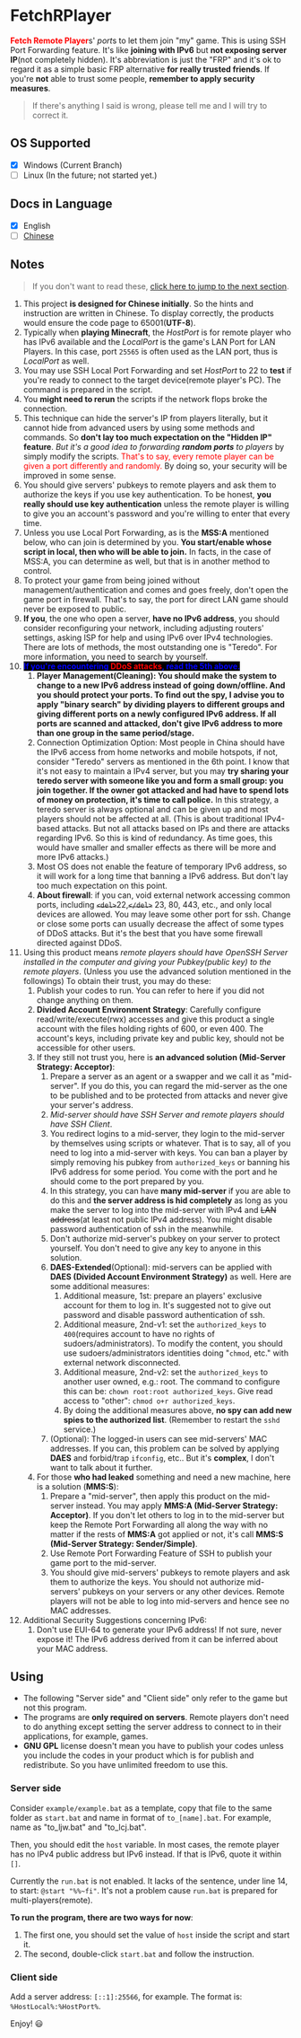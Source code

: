 # FetchRPlayer
<strong style="color:red">Fetch Remote Player</strong>s' *port*s to let them join "my" game. This is using SSH Port Forwarding feature. It's like **joining with IPv6** but **not exposing server IP**(not completely hidden). It's abbreviation is just the "FRP" and it's ok to regard it as a simple basic FRP alternative **for really trusted friends**. If you're **not** able to trust some people, **remember to apply security measures**.

> If there's anything I said is wrong, please tell me and I will try to correct it.

## OS Supported

- [x] Windows (Current Branch)
- [ ] Linux (In the future; not started yet.)

## Docs in Language

- [x] English
- [ ] [Chinese](README_zh-cn.md)

## Notes

> If you don't want to read these, [click here to jump to the next section](#Using).

1. This project **is designed for Chinese initially**. So the hints and instruction are written in Chinese. To display correctly, the products would ensure the code page to 65001(**UTF-8**).
2. Typically when **playing Minecraft**, the *HostPort* is for remote player who has IPv6 available and the *LocalPort* is the game's LAN Port for LAN Players. In this case, port `25565` is often used as the LAN port, thus is *LocalPort* as well.
3. You may use SSH Local Port Forwarding and set *HostPort* to 22 to **test** if you're ready to connect to the target device(remote player's PC). The command is prepared in the script.
4. You **might need to rerun** the scripts if the network flops broke the connection.
5. This technique can hide the server's IP from players literally, but it cannot hide from advanced users by using some methods and commands. So **don't lay too much expectation on the "Hidden IP" feature**. *But it's a good idea to forwarding **random ports** to players* by simply modify the scripts. <span style="color:red">That's to say, every remote player can be given a port differently and randomly.</span> By doing so, your security will be improved in some sense.
6. You should give servers' pubkeys to remote players and ask them to authorize the keys if you use key authentication. To be honest, **you really should use key authentication** unless the remote player is willing to give you an account's password and you're willing to enter that every time.
7. Unless you use Local Port Forwarding, as is the **MSS:A** mentioned below, who can join is determined by you. **You start/enable whose script in local, then who will be able to join.** In facts, in the case of MSS:A, you can determine as well, but that is in another method to control.
8. To protect your game from being joined without management/authentication and comes and goes freely, don't open the game port in firewall. That's to say, the port for direct LAN game should never be exposed to public.
9. **If you**, the one who open a server, **have no IPv6 address**, you should consider reconfiguring your network, including adjusting routers' settings, asking ISP for help and using IPv6 over IPv4 technologies. There are lots of methods, the most outstanding one is "Teredo". For more information, you need to search by yourself.
10. <strong style="background:black; color:blue">If you're encountering <span style="color:red">DDoS attacks</span>, read the 5th above.</strong> 
    1. **Player Management(Cleaning): You should make the system to change to a new IPv6 address instead of going down/offline. And you should protect your ports. To find out the spy, I advise you to apply "binary search" by dividing players to different groups and giving different ports on a newly configured IPv6 address. If all ports are scanned and attacked, don't give IPv6 address to more than one group in the same period/stage.**
    2. Connection Optimization Option: Most people in China should have the IPv6 access from home networks and mobile hotspots, if not, consider "Teredo" servers as mentioned in the 6th point. I know that it's not easy to maintain a IPv4 server, but you may **try sharing your teredo server with someone like you and form a small group: you join together. If the owner got attacked and had have to spend lots of money on protection, it's time to call police.** In this strategy, a teredo server is always optional and can be given up and most players should not be affected at all. 
       (This is about traditional IPv4-based attacks. But not all attacks based on IPs and there are attacks regarding IPv6. So this is kind of redundancy. As time goes, this would have smaller and smaller effects as there will be more and more IPv6 attacks.)
    3. Most OS does not enable the feature of temporary IPv6 address, so it will work for a long time that banning a IPv6 address. But don't lay too much expectation on this point. 
    4. **About firewall**: if you can, void external network accessing common ports, including <del>`<del>`</del>22,<del>`</del>`</del> 23, 80, 443, etc., and only local devices are allowed. You may leave some other port for ssh. Change or close some ports can usually decrease the affect of some types of DDoS attacks. But it's the best that you have some firewall directed against DDoS.
11. Using this product means *remote players should have OpenSSH Server installed in the computer and giving your Pubkey(public key) to the remote players*. (Unless you use the advanced solution mentioned in the followings)
    To obtain their trust, you may do these:
    1. Publish your codes to run. You can refer to here if you did not change anything on them. 
    2. **Divided Account Environment Strategy**: Carefully configure read/write/execute(rwx) accesses and give this product a single account with the files holding rights of 600, or even 400. The account's keys, including private key and public key, should not be accessible for other users.
    3. If they still not trust you, here is **an advanced solution (Mid-Server Strategy: Acceptor)**: 
       1. Prepare a server as an agent or a swapper and we call it as "mid-server". If you do this, you can regard the mid-server as the one to be published and to be protected from attacks and never give your server's address.
       2. *Mid-server should have SSH Server and remote players should have SSH Client*.
       3. You redirect logins to a mid-server, they login to the mid-server by themselves using scripts or whatever. That is to say, all of you need to log into a mid-server with keys. You can ban a player by simply removing his pubkey from `authorized_keys` or banning his IPv6 address for some period. You come with the port and he should come to the port prepared by you. 
       4. In this strategy, you can have **many mid-server** if you are able to do this and **the server address is hid completely** as long as you make the server to log into the mid-server with IPv4 and <del>LAN address</del>(at least not public IPv4 address). You might disable password authentication of ssh in the meanwhile. 
       5. Don't authorize mid-server's pubkey on your server to protect yourself. You don't need to give any key to anyone in this solution.
       6. **DAES-Extended**(Optional): mid-servers can be applied with **DAES (Divided Account Environment Strategy)** as well. Here are some additional measures:
          1. Additional measure, 1st: prepare an players' exclusive account for them to log in. It's suggested not to give out password and disable password authentication of ssh.
          2. Additional measure, 2nd-v1: set the `authorized_keys` to `400`(requires account to have no rights of sudoers/administrators). To modify the content, you should use sudoers/administrators identities doing "`chmod`, etc." with external network disconnected. 
          3. Additional measure, 2nd-v2: set the `authorized_keys` to another user owned, e.g.: root. The command to configure this can be: `chown root:root authorized_keys`. Give read access to "other": `chmod o+r authorized_keys`.
          4. By doing the additional measures above, **no spy can add new spies to the authorized list**. (Remember to restart the `sshd` service.)
       7. (Optional): The logged-in users can see mid-servers' MAC addresses. If you can, this problem can be solved by applying **DAES** and forbid/trap `ifconfig`, etc.. But it's **complex**, I don't want to talk about it further. 
    4. For those **who had leaked** something and need a new machine, here is a solution (**MMS:S**):
       1. Prepare a "mid-server", then apply this product on the mid-server instead. You may apply **MMS:A (Mid-Server Strategy: Acceptor)**. If you don't let others to log in to the mid-server but keep the Remote Port Forwarding all along the way with no matter if the rests of **MMS:A** got applied or not, it's call **MMS:S (Mid-Server Strategy: Sender/Simple)**.
       2. Use Remote Port Forwarding Feature of SSH to publish your game port to the mid-server.
       3. You should give mid-servers' pubkeys to remote players and ask them to authorize the keys. You should not authorize mid-servers' pubkeys on your servers or any other devices. Remote players will not be able to log into mid-servers and hence see no MAC addresses.
12. Additional Security Suggestions concerning IPv6:
    1. Don't use EUI-64 to generate your IPv6 address! If not sure, never expose it! The IPv6 address derived from it can be inferred about your MAC address.

## Using

- The following "Server side" and "Client side" only refer to the game but not this program.
- The programs are **only required on servers**. Remote players don't need to do anything except setting the server address to connect to in their applications, for example, games.
- **GNU GPL** license doesn't mean you have to publish your codes unless you include the codes in your product which is for publish and redistribute. So you have unlimited freedom to use this.

### Server side

Consider `example/example.bat` as a template, copy that file to the same folder as `start.bat` and name in format of `to_[name].bat`. For example, name as "to_ljw.bat" and "to_lcj.bat".

Then, you should edit the `host` variable. In most cases, the remote player has no IPv4 public address but IPv6 instead. If that is IPv6, quote it within `[]`.

Currently the `run.bat` is not enabled. It lacks of the sentence, under line 14, to start: `@start "%%~fi"`. It's not a problem cause `run.bat` is prepared for multi-players(remote).

**To run the program, there are two ways for now**:

1. The first one, you should set the value of `host` inside the script and start it. 
2. The second, double-click `start.bat` and follow the instruction.

### Client side

Add a server address: `[::1]:25566`, for example. The format is: `%HostLocal%:%HostPort%`.

Enjoy! :smiley:
